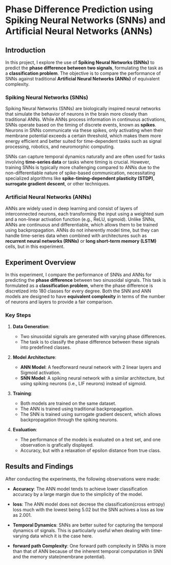 # Phase Difference Prediction using Spiking Neural Networks (SNNs) and Artificial Neural Networks (ANNs)

## Introduction

In this project, I explore the use of **Spiking Neural Networks (SNNs)** to predict the **phase difference between two signals**, formulating the task as a **classification problem**. The objective is to compare the performance of SNNs against traditional **Artificial Neural Networks (ANNs)** of equivalent complexity.

### Spiking Neural Networks (SNNs)

Spiking Neural Networks (SNNs) are biologically inspired neural networks that simulate the behavior of neurons in the brain more closely than traditional ANNs. While ANNs process information in continuous activations, SNNs operate based on the timing of discrete events, known as **spikes**. Neurons in SNNs communicate via these spikes, only activating when their membrane potential exceeds a certain threshold, which makes them more energy efficient and better suited for time-dependent tasks such as signal processing, robotics, and neuromorphic computing.

SNNs can capture temporal dynamics naturally and are often used for tasks involving **time-series data** or tasks where timing is crucial. However, training SNNs is typically more challenging compared to ANNs due to the non-differentiable nature of spike-based communication, necessitating specialized algorithms like **spike-timing-dependent plasticity (STDP)**, **surrogate gradient descent**, or other techniques.

### Artificial Neural Networks (ANNs)

ANNs are widely used in deep learning and consist of layers of interconnected neurons, each transforming the input using a weighted sum and a non-linear activation function (e.g., ReLU, sigmoid). Unlike SNNs, ANNs are continuous and differentiable, which allows them to be trained using backpropagation. ANNs do not inherently model time, but they can handle time-series data when combined with architectures such as **recurrent neural networks (RNNs)** or **long short-term memory (LSTM)** cells, but in this experiment.

## Experiment Overview

In this experiment, I compare the performance of SNNs and ANNs for predicting the **phase difference** between two sinusoidal signals. This task is formulated as a **classification problem**, where the phase difference is discretized into 180 classes for every degree. Both the SNN and ANN models are designed to have **equivalent complexity** in terms of the number of neurons and layers to provide a fair comparison.

### Key Steps

1. **Data Generation**: 
   - Two sinusoidal signals are generated with varying phase differences.
   - The task is to classify the phase difference between these signals into predefined classes.
   
2. **Model Architecture**: 
   - **ANN Model**: A feedforward neural network with 2 linear layers and Sigmoid activation.
   - **SNN Model**: A spiking neural network with a similar architecture, but using spiking neurons (i.e., LIF neurons) instead of sigmoid.

3. **Training**:
   - Both models are trained on the same dataset.
   - The ANN is trained using traditional backpropagation.
   - The SNN is trained using surrogate gradient descent, which allows backpropagation through the spiking neurons.

4. **Evaluation**:
   - The performance of the models is evaluated on a test set, and one observation is grafically displayed.
   - Accuracy, but with a relaxation of epsilon distance from true class.

## Results and Findings

After conducting the experiments, the following observations were made:

- **Accuracy**: The ANN model tends to achieve lower classification accuracy by a large margin due to the simplicity of the model.

- **loss**: The ANN model does not decrese the classification(cross entropy) loss much with the lowest being 5.02 but the SNN achives a loss as low as 2.001.

- **Temporal Dynamics**: SNNs are better suited for capturing the temporal dynamics of signals. This is particularly useful when dealing with time-varying data which it is the case here.

- **forward path Complexity**: One forward path complexity in SNNs is more than that of ANN because of the inherent temporal computation in SNN and the memory state(membrane potential).